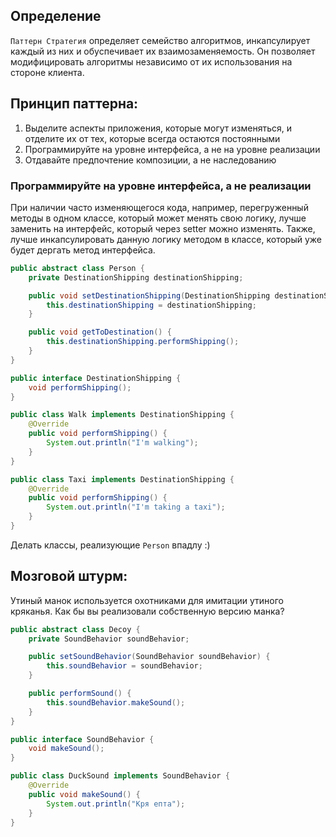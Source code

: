 ## Определение
`Паттерн Стратегия` определяет семейство алгоритмов, инкапсулирует каждый из них и обуспечивает их взаимозаменяемость. Он позволяет модифицировать алгоритмы независимо от их использования на стороне клиента.
## Принцип паттерна:
1. Выделите аспекты приложения, которые могут изменяться, и отделите их от тех, которые всегда остаются постоянными
2. Программируйте на уровне интерфейса, а не на уровне реализации
3. Отдавайте предпочтение композиции, а не наследованию
### Программируйте на уровне интерфейса, а не реализации
При наличии часто изменяющегося кода, например, перегруженный методы в одном классе, который может менять свою логику, лучше заменить на интерфейс, который через setter можно изменять.
Также, лучше инкапсулировать данную логику методом в классе, который уже будет дергать метод интерфейса.
```java
public abstract class Person {
	private DestinationShipping destinationShipping;

	public void setDestinationShipping(DestinationShipping destinationShipping) {
		this.destinationShipping = destinationShipping;
	}

	public void getToDestination() {
		this.destinationShipping.performShipping();
	}
}

public interface DestinationShipping {
	void performShipping();
}

public class Walk implements DestinationShipping {
	@Override
	public void performShipping() {
		System.out.println("I'm walking");
	}
}

public class Taxi implements DestinationShipping {
	@Override
	public void performShipping() {
		System.out.println("I'm taking a taxi");
	}
}
```
Делать классы, реализующие `Person` впадлу :)
## Мозговой штурм:
Утиный манок используется охотниками для имитации утиного кряканья. Как бы вы реализовали собственную версию манка?
```java
public abstract class Decoy {
	private SoundBehavior soundBehavior;

	public setSoundBehavior(SoundBehavior soundBehavior) {
		this.soundBehavior = soundBehavior;
	}

	public performSound() {
		this.soundBehavior.makeSound();
	}
}

public interface SoundBehavior {
	void makeSound();
}

public class DuckSound implements SoundBehavior {
	@Override
	public void makeSound() {
		System.out.println("Кря епта");
	}
}
```
